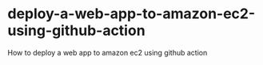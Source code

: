 # deploy-a-web-app-to-amazon-ec2-using-github-action
How to deploy a web app to amazon ec2 using github action
